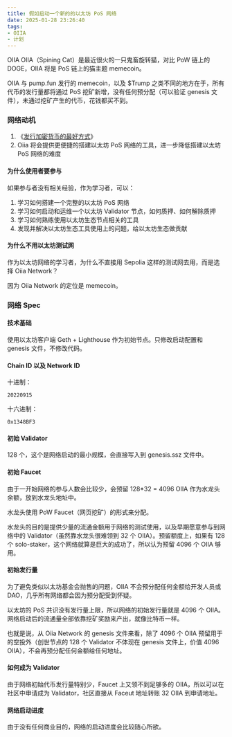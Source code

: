 ```yaml
---
title: 假如启动一个新的的以太坊 PoS 网络
date: 2025-01-28 23:26:40
tags: 
- OIIA
- 计划
---
```



OIIA OIIA（Spining Cat）是最近很火的一只鬼畜旋转猫，对比 PoW 链上的 DOGE，OIIA 将是 PoS 链上的猫主题 memecoin。

OIIA 与 pump.fun 发行的 memecoin，以及 $Trump 之类不同的地方在于，所有代币的发行量都将通过 PoS 挖矿新增，没有任何预分配（可以验证 genesis 文件），未通过挖矿产生的代币，花钱都买不到。


### 网络动机

1. 《[发行加密货币的最好方式](/2025/01/10/发行加密货币的最好方式/)》
2. Oiia 将会提供更便捷的搭建以太坊 PoS 网络的工具，进一步降低搭建以太坊 PoS 网络的难度


#### 为什么使用者要参与
如果参与者没有相关经验，作为学习者，可以：
1. 学习如何搭建一个完整的以太坊 PoS 网络
2. 学习如何启动和运维一个以太坊 Validator 节点，如何质押、如何解除质押
3. 学习如何熟练使用以太坊生态节点相关的工具
4. 发现并解决以太坊生态工具使用上的问题，给以太坊生态做贡献

#### 为什么不用以太坊测试网

作为以太坊网络的学习者，为什么不直接用 Sepolia 这样的测试网去用，而是选择 Oiia Network？

因为 Oiia Network 的定位是 memecoin。

### 网络 Spec

#### 技术基础
使用以太坊客户端 Geth + Lighthouse 作为初始节点。只修改启动配置和 genesis 文件，不修改代码。

#### Chain ID 以及 Network ID
十进制：
```
20220915
```

十六进制：
```
0x1348BF3
```

#### 初始 Validator
128 个，这个是网络启动的最小规模，会直接写入到 genesis.ssz 文件中。

#### 初始 Faucet
由于一开始网络的参与人数会比较少，会预留 128*32 = 4096 OIIA 作为水龙头余额，放到水龙头地址中。

水龙头使用 PoW Faucet（网页挖矿）的形式来分配。

水龙头的目的是提供少量的流通金额用于网络的测试使用，以及早期愿意参与到网络中的 Validator（虽然靠水龙头很难领到 32 个 OIIA）。预留额度上，如果有 128 个 solo-staker，这个网络就算是巨大的成功了，所以认为预留 4096 个 OIIA 够用。


#### 初始发行量
为了避免类似以太坊基金会抛售的问题，OIIA 不会预分配任何金额给开发人员或 DAO，几乎所有网络都会因为预分配受到怀疑。

以太坊的 PoS 共识没有发行量上限，所以网络的初始发行量就是 4096 个 OIIA。网络启动后的流通量全部依靠挖矿奖励来产出，就像比特币一样。

也就是说，从 Oiia Network 的 genesis 文件来看，除了 4096 个 OIIA 预留用于的空投外（创世节点的 128 个 Validator 不体现在 genesis 文件上，价值 4096 OIIA），不会再预分配任何金额给任何地址。


#### 如何成为 Validator
由于网络初始代币发行量特别少，Faucet 上又领不到足够多的 OIIA，所以可以在社区中申请成为 Validator，社区直接从 Faceut 地址转账 32 OIIA 到申请地址。

#### 网络启动进度

由于没有任何商业目的，网络的启动进度会比较随心所欲。


